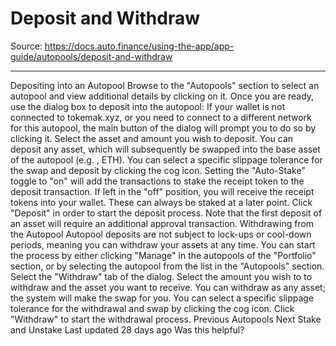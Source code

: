 # Deposit and Withdraw

Source: https://docs.auto.finance/using-the-app/app-guide/autopools/deposit-and-withdraw

---

Depositing into an Autopool
Browse to the "Autopools" section to select an autopool and view additional details by clicking on it. Once you are ready, use the dialog box to deposit into the autopool:
If your wallet is not connected to tokemak.xyz, or you need to connect to a different network for this autopool, the main button of the dialog will prompt you to do so by clicking it.
Select the asset and amount you wish to deposit. You can deposit any asset, which will subsequently be swapped into the base asset of the autopool (e.g. , ETH). 
You can select a specific slippage tolerance for the swap and deposit by clicking the cog icon.
Setting the "Auto-Stake" toggle to "on" will add the transactions to stake the receipt token to the deposit transaction. If left in the "off" position, you will receive the receipt tokens into your wallet. These can always be staked at a later point.
Click "Deposit" in order to start the deposit process. Note that the first deposit of an asset will require an additional approval transaction.
Withdrawing from the Autopool
Autopool deposits are not subject to lock-ups or cool-down periods, meaning you can withdraw your assets at any time. You can start the process by either clicking "Manage" in the autopools of the "Portfolio" section, or by selecting the autopool from the list in the "Autopools" section.
Select the "Withdraw" tab of the dialog.
Select the amount you wish to to withdraw and the asset you want to receive. You can withdraw as any asset; the system will make the swap for you. You can select a specific slippage tolerance for the withdrawal and swap by clicking the cog icon.
Click "Withdraw" to start the withdrawal process.
Previous
Autopools
Next
Stake and Unstake
Last updated
28 days ago
Was this helpful?
